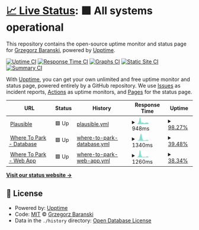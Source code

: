 # [📈 Live Status](https://status.gbaranski.com): <!--live status--> **🟩 All systems operational**

This repository contains the open-source uptime monitor and status page for [Grzegorz Baranski](gbaranski.com), powered by [Upptime](https://github.com/upptime/upptime).

[![Uptime CI](https://github.com/gbaranski/upptime/workflows/Uptime%20CI/badge.svg)](https://github.com/gbaranski/upptime/actions?query=workflow%3A%22Uptime+CI%22)
[![Response Time CI](https://github.com/gbaranski/upptime/workflows/Response%20Time%20CI/badge.svg)](https://github.com/gbaranski/upptime/actions?query=workflow%3A%22Response+Time+CI%22)
[![Graphs CI](https://github.com/gbaranski/upptime/workflows/Graphs%20CI/badge.svg)](https://github.com/gbaranski/upptime/actions?query=workflow%3A%22Graphs+CI%22)
[![Static Site CI](https://github.com/gbaranski/upptime/workflows/Static%20Site%20CI/badge.svg)](https://github.com/gbaranski/upptime/actions?query=workflow%3A%22Static+Site+CI%22)
[![Summary CI](https://github.com/gbaranski/upptime/workflows/Summary%20CI/badge.svg)](https://github.com/gbaranski/upptime/actions?query=workflow%3A%22Summary+CI%22)

With [Upptime](https://upptime.js.org), you can get your own unlimited and free uptime monitor and status page, powered entirely by a GitHub repository. We use [Issues](https://github.com/gbaranski/upptime/issues) as incident reports, [Actions](https://github.com/gbaranski/upptime/actions) as uptime monitors, and [Pages](https://status.gbaranski.com) for the status page.

<!--start: status pages-->
<!-- This summary is generated by Upptime (https://github.com/upptime/upptime) -->
<!-- Do not edit this manually, your changes will be overwritten -->
<!-- prettier-ignore -->
| URL | Status | History | Response Time | Uptime |
| --- | ------ | ------- | ------------- | ------ |
| <img alt="" src="https://icons.duckduckgo.com/ip3/plausible.gbaranski.com.ico" height="13"> [Plausible](https://plausible.gbaranski.com/api/health) | 🟩 Up | [plausible.yml](https://github.com/gbaranski/upptime/commits/HEAD/history/plausible.yml) | <details><summary><img alt="Response time graph" src="./graphs/plausible/response-time-week.png" height="20"> 948ms</summary><br><a href="https://status.gbaranski.com/history/plausible"><img alt="Response time 948" src="https://img.shields.io/endpoint?url=https%3A%2F%2Fraw.githubusercontent.com%2Fgbaranski%2Fupptime%2FHEAD%2Fapi%2Fplausible%2Fresponse-time.json"></a><br><a href="https://status.gbaranski.com/history/plausible"><img alt="24-hour response time 589" src="https://img.shields.io/endpoint?url=https%3A%2F%2Fraw.githubusercontent.com%2Fgbaranski%2Fupptime%2FHEAD%2Fapi%2Fplausible%2Fresponse-time-day.json"></a><br><a href="https://status.gbaranski.com/history/plausible"><img alt="7-day response time 948" src="https://img.shields.io/endpoint?url=https%3A%2F%2Fraw.githubusercontent.com%2Fgbaranski%2Fupptime%2FHEAD%2Fapi%2Fplausible%2Fresponse-time-week.json"></a><br><a href="https://status.gbaranski.com/history/plausible"><img alt="30-day response time 948" src="https://img.shields.io/endpoint?url=https%3A%2F%2Fraw.githubusercontent.com%2Fgbaranski%2Fupptime%2FHEAD%2Fapi%2Fplausible%2Fresponse-time-month.json"></a><br><a href="https://status.gbaranski.com/history/plausible"><img alt="1-year response time 948" src="https://img.shields.io/endpoint?url=https%3A%2F%2Fraw.githubusercontent.com%2Fgbaranski%2Fupptime%2FHEAD%2Fapi%2Fplausible%2Fresponse-time-year.json"></a></details> | <details><summary><a href="https://status.gbaranski.com/history/plausible">98.27%</a></summary><a href="https://status.gbaranski.com/history/plausible"><img alt="All-time uptime 98.27%" src="https://img.shields.io/endpoint?url=https%3A%2F%2Fraw.githubusercontent.com%2Fgbaranski%2Fupptime%2FHEAD%2Fapi%2Fplausible%2Fuptime.json"></a><br><a href="https://status.gbaranski.com/history/plausible"><img alt="24-hour uptime 100.00%" src="https://img.shields.io/endpoint?url=https%3A%2F%2Fraw.githubusercontent.com%2Fgbaranski%2Fupptime%2FHEAD%2Fapi%2Fplausible%2Fuptime-day.json"></a><br><a href="https://status.gbaranski.com/history/plausible"><img alt="7-day uptime 98.27%" src="https://img.shields.io/endpoint?url=https%3A%2F%2Fraw.githubusercontent.com%2Fgbaranski%2Fupptime%2FHEAD%2Fapi%2Fplausible%2Fuptime-week.json"></a><br><a href="https://status.gbaranski.com/history/plausible"><img alt="30-day uptime 98.27%" src="https://img.shields.io/endpoint?url=https%3A%2F%2Fraw.githubusercontent.com%2Fgbaranski%2Fupptime%2FHEAD%2Fapi%2Fplausible%2Fuptime-month.json"></a><br><a href="https://status.gbaranski.com/history/plausible"><img alt="1-year uptime 98.27%" src="https://img.shields.io/endpoint?url=https%3A%2F%2Fraw.githubusercontent.com%2Fgbaranski%2Fupptime%2FHEAD%2Fapi%2Fplausible%2Fuptime-year.json"></a></details>
| <img alt="" src="https://icons.duckduckgo.com/ip3/database.wheretopark.app.ico" height="13"> [Where To Park - Database](https://database.wheretopark.app/health) | 🟩 Up | [where-to-park-database.yml](https://github.com/gbaranski/upptime/commits/HEAD/history/where-to-park-database.yml) | <details><summary><img alt="Response time graph" src="./graphs/where-to-park-database/response-time-week.png" height="20"> 1340ms</summary><br><a href="https://status.gbaranski.com/history/where-to-park-database"><img alt="Response time 1340" src="https://img.shields.io/endpoint?url=https%3A%2F%2Fraw.githubusercontent.com%2Fgbaranski%2Fupptime%2FHEAD%2Fapi%2Fwhere-to-park-database%2Fresponse-time.json"></a><br><a href="https://status.gbaranski.com/history/where-to-park-database"><img alt="24-hour response time 590" src="https://img.shields.io/endpoint?url=https%3A%2F%2Fraw.githubusercontent.com%2Fgbaranski%2Fupptime%2FHEAD%2Fapi%2Fwhere-to-park-database%2Fresponse-time-day.json"></a><br><a href="https://status.gbaranski.com/history/where-to-park-database"><img alt="7-day response time 1340" src="https://img.shields.io/endpoint?url=https%3A%2F%2Fraw.githubusercontent.com%2Fgbaranski%2Fupptime%2FHEAD%2Fapi%2Fwhere-to-park-database%2Fresponse-time-week.json"></a><br><a href="https://status.gbaranski.com/history/where-to-park-database"><img alt="30-day response time 1340" src="https://img.shields.io/endpoint?url=https%3A%2F%2Fraw.githubusercontent.com%2Fgbaranski%2Fupptime%2FHEAD%2Fapi%2Fwhere-to-park-database%2Fresponse-time-month.json"></a><br><a href="https://status.gbaranski.com/history/where-to-park-database"><img alt="1-year response time 1340" src="https://img.shields.io/endpoint?url=https%3A%2F%2Fraw.githubusercontent.com%2Fgbaranski%2Fupptime%2FHEAD%2Fapi%2Fwhere-to-park-database%2Fresponse-time-year.json"></a></details> | <details><summary><a href="https://status.gbaranski.com/history/where-to-park-database">39.48%</a></summary><a href="https://status.gbaranski.com/history/where-to-park-database"><img alt="All-time uptime 39.48%" src="https://img.shields.io/endpoint?url=https%3A%2F%2Fraw.githubusercontent.com%2Fgbaranski%2Fupptime%2FHEAD%2Fapi%2Fwhere-to-park-database%2Fuptime.json"></a><br><a href="https://status.gbaranski.com/history/where-to-park-database"><img alt="24-hour uptime 0.01%" src="https://img.shields.io/endpoint?url=https%3A%2F%2Fraw.githubusercontent.com%2Fgbaranski%2Fupptime%2FHEAD%2Fapi%2Fwhere-to-park-database%2Fuptime-day.json"></a><br><a href="https://status.gbaranski.com/history/where-to-park-database"><img alt="7-day uptime 39.48%" src="https://img.shields.io/endpoint?url=https%3A%2F%2Fraw.githubusercontent.com%2Fgbaranski%2Fupptime%2FHEAD%2Fapi%2Fwhere-to-park-database%2Fuptime-week.json"></a><br><a href="https://status.gbaranski.com/history/where-to-park-database"><img alt="30-day uptime 39.48%" src="https://img.shields.io/endpoint?url=https%3A%2F%2Fraw.githubusercontent.com%2Fgbaranski%2Fupptime%2FHEAD%2Fapi%2Fwhere-to-park-database%2Fuptime-month.json"></a><br><a href="https://status.gbaranski.com/history/where-to-park-database"><img alt="1-year uptime 39.48%" src="https://img.shields.io/endpoint?url=https%3A%2F%2Fraw.githubusercontent.com%2Fgbaranski%2Fupptime%2FHEAD%2Fapi%2Fwhere-to-park-database%2Fuptime-year.json"></a></details>
| <img alt="" src="https://icons.duckduckgo.com/ip3/web.wheretopark.app.ico" height="13"> [Where To Park - Web App](https://web.wheretopark.app) | 🟩 Up | [where-to-park-web-app.yml](https://github.com/gbaranski/upptime/commits/HEAD/history/where-to-park-web-app.yml) | <details><summary><img alt="Response time graph" src="./graphs/where-to-park-web-app/response-time-week.png" height="20"> 1260ms</summary><br><a href="https://status.gbaranski.com/history/where-to-park-web-app"><img alt="Response time 1260" src="https://img.shields.io/endpoint?url=https%3A%2F%2Fraw.githubusercontent.com%2Fgbaranski%2Fupptime%2FHEAD%2Fapi%2Fwhere-to-park-web-app%2Fresponse-time.json"></a><br><a href="https://status.gbaranski.com/history/where-to-park-web-app"><img alt="24-hour response time 606" src="https://img.shields.io/endpoint?url=https%3A%2F%2Fraw.githubusercontent.com%2Fgbaranski%2Fupptime%2FHEAD%2Fapi%2Fwhere-to-park-web-app%2Fresponse-time-day.json"></a><br><a href="https://status.gbaranski.com/history/where-to-park-web-app"><img alt="7-day response time 1260" src="https://img.shields.io/endpoint?url=https%3A%2F%2Fraw.githubusercontent.com%2Fgbaranski%2Fupptime%2FHEAD%2Fapi%2Fwhere-to-park-web-app%2Fresponse-time-week.json"></a><br><a href="https://status.gbaranski.com/history/where-to-park-web-app"><img alt="30-day response time 1260" src="https://img.shields.io/endpoint?url=https%3A%2F%2Fraw.githubusercontent.com%2Fgbaranski%2Fupptime%2FHEAD%2Fapi%2Fwhere-to-park-web-app%2Fresponse-time-month.json"></a><br><a href="https://status.gbaranski.com/history/where-to-park-web-app"><img alt="1-year response time 1260" src="https://img.shields.io/endpoint?url=https%3A%2F%2Fraw.githubusercontent.com%2Fgbaranski%2Fupptime%2FHEAD%2Fapi%2Fwhere-to-park-web-app%2Fresponse-time-year.json"></a></details> | <details><summary><a href="https://status.gbaranski.com/history/where-to-park-web-app">38.34%</a></summary><a href="https://status.gbaranski.com/history/where-to-park-web-app"><img alt="All-time uptime 38.34%" src="https://img.shields.io/endpoint?url=https%3A%2F%2Fraw.githubusercontent.com%2Fgbaranski%2Fupptime%2FHEAD%2Fapi%2Fwhere-to-park-web-app%2Fuptime.json"></a><br><a href="https://status.gbaranski.com/history/where-to-park-web-app"><img alt="24-hour uptime 0.00%" src="https://img.shields.io/endpoint?url=https%3A%2F%2Fraw.githubusercontent.com%2Fgbaranski%2Fupptime%2FHEAD%2Fapi%2Fwhere-to-park-web-app%2Fuptime-day.json"></a><br><a href="https://status.gbaranski.com/history/where-to-park-web-app"><img alt="7-day uptime 38.34%" src="https://img.shields.io/endpoint?url=https%3A%2F%2Fraw.githubusercontent.com%2Fgbaranski%2Fupptime%2FHEAD%2Fapi%2Fwhere-to-park-web-app%2Fuptime-week.json"></a><br><a href="https://status.gbaranski.com/history/where-to-park-web-app"><img alt="30-day uptime 38.34%" src="https://img.shields.io/endpoint?url=https%3A%2F%2Fraw.githubusercontent.com%2Fgbaranski%2Fupptime%2FHEAD%2Fapi%2Fwhere-to-park-web-app%2Fuptime-month.json"></a><br><a href="https://status.gbaranski.com/history/where-to-park-web-app"><img alt="1-year uptime 38.34%" src="https://img.shields.io/endpoint?url=https%3A%2F%2Fraw.githubusercontent.com%2Fgbaranski%2Fupptime%2FHEAD%2Fapi%2Fwhere-to-park-web-app%2Fuptime-year.json"></a></details>

<!--end: status pages-->

[**Visit our status website →**](https://status.gbaranski.com)

## 📄 License

- Powered by: [Upptime](https://github.com/upptime/upptime)
- Code: [MIT](./LICENSE) © [Grzegorz Baranski](gbaranski.com)
- Data in the `./history` directory: [Open Database License](https://opendatacommons.org/licenses/odbl/1-0/)
